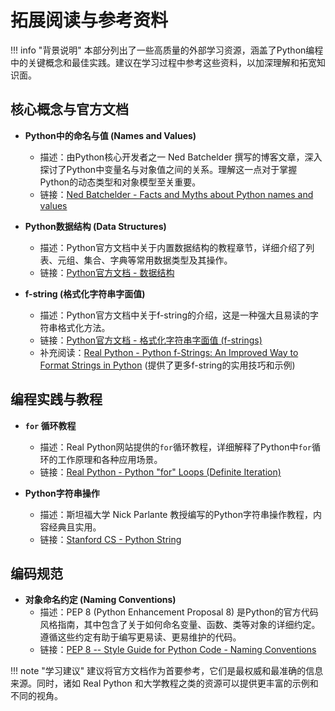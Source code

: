 # 拓展阅读与参考资料

!!! info "背景说明"
    本部分列出了一些高质量的外部学习资源，涵盖了Python编程中的关键概念和最佳实践。建议在学习过程中参考这些资料，以加深理解和拓宽知识面。

## 核心概念与官方文档

*   **Python中的命名与值 (Names and Values)**
    *   描述：由Python核心开发者之一 Ned Batchelder 撰写的博客文章，深入探讨了Python中变量名与对象值之间的关系。理解这一点对于掌握Python的动态类型和对象模型至关重要。
    *   链接：[Ned Batchelder - Facts and Myths about Python names and values](https://nedbatchelder.com/text/names.html)

*   **Python数据结构 (Data Structures)**
    *   描述：Python官方文档中关于内置数据结构的教程章节，详细介绍了列表、元组、集合、字典等常用数据类型及其操作。
    *   链接：[Python官方文档 - 数据结构](https://docs.python.org/3/tutorial/datastructures.html)

*   **f-string (格式化字符串字面值)**
    *   描述：Python官方文档中关于f-string的介绍，这是一种强大且易读的字符串格式化方法。
    *   链接：[Python官方文档 - 格式化字符串字面值 (f-strings)](https://docs.python.org/3/tutorial/inputoutput.html#formatted-string-literals)
    *   补充阅读：[Real Python - Python f-Strings: An Improved Way to Format Strings in Python](https://realpython.com/python-f-strings/) (提供了更多f-string的实用技巧和示例)

## 编程实践与教程

*   **`for` 循环教程**
    *   描述：Real Python网站提供的`for`循环教程，详细解释了Python中`for`循环的工作原理和各种应用场景。
    *   链接：[Real Python - Python "for" Loops (Definite Iteration)](https://realpython.com/python-for-loop/)

*   **Python字符串操作**
    *   描述：斯坦福大学 Nick Parlante 教授编写的Python字符串操作教程，内容经典且实用。
    *   链接：[Stanford CS - Python String](https://cs.stanford.edu/people/nick/py/python-string.html)

## 编码规范

*   **对象命名约定 (Naming Conventions)**
    *   描述：PEP 8 (Python Enhancement Proposal 8) 是Python的官方代码风格指南，其中包含了关于如何命名变量、函数、类等对象的详细约定。遵循这些约定有助于编写更易读、更易维护的代码。
    *   链接：[PEP 8 -- Style Guide for Python Code - Naming Conventions](https://peps.python.org/pep-0008/#naming-conventions)

!!! note "学习建议"
    建议将官方文档作为首要参考，它们是最权威和最准确的信息来源。同时，诸如 Real Python 和大学教程之类的资源可以提供更丰富的示例和不同的视角。
